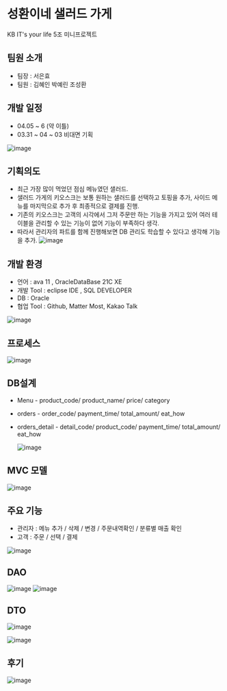 # 성환이네 샐러드 가게 
KB IT's your life 5조 미니프로젝트

## 팀원 소개 
- 팀장 : 서은효
- 팀원 : 김혜인 박예린 조성환 

## 개발 일정 
 - 04.05 ~ 6 (약 이틀)
 - 03.31 ~ 04 ~ 03 비대면 기획
 
![image](https://user-images.githubusercontent.com/89370421/230291487-c879d758-c1f6-4b3b-b24c-6714cf6a91e0.png)


## 기획의도 

 - 최근 가장 많이 먹었던 점심 메뉴였던 샐러드. 
 - 샐러드 가게의 키오스크는 보통 원하는 샐러드를 선택하고 토핑을 추가, 사이드 메뉴를 마지막으로 추가 후 최종적으로 결제를 진행. 
 - 기존의 키오스크는 고객의 시각에서 그저 주문만 하는 기능을 가지고 있어 여러 테이블을 관리할 수 있는 기능이 없어 기능이 부족하다 생각.
 - 따라서 관리자의 파트를 함께 진행해보면 DB 관리도 학습할 수 있다고 생각해 기능을 추가.
 ![image](https://user-images.githubusercontent.com/89370421/230291308-afc4c445-08b5-492a-bcd1-452c1351089a.png)

 
 ## 개발 환경 
  - 언어 : ava 11 , OracleDataBase 21C XE
  - 개발 Tool : eclipse IDE , SQL DEVELOPER
  - DB : Oracle
  - 협업 Tool : Github, Matter Most, Kakao Talk
  
  ![image](https://user-images.githubusercontent.com/89370421/230291412-c3b76a43-c7c5-4370-9895-ad73ebad4e79.png)

  ## 프로세스 
  ![image](https://user-images.githubusercontent.com/89370421/230291906-3ef85b5a-8150-40c7-a370-211b0ab8e75a.png)

  ## DB설계
   - Menu
    -	 product_code/ product_name/ price/ category
   - orders 
    -	 order_code/ payment_time/ total_amount/ eat_how
   - orders_detail
   	-	 detail_code/ product_code/ payment_time/ total_amount/ eat_how 
		
		![image](https://user-images.githubusercontent.com/89370421/230292782-a362898c-93f1-4c8e-b440-36a5d79ddb9a.png)
		
## MVC 모델
![image](https://user-images.githubusercontent.com/89370421/230292889-355e66a0-2574-4439-a55d-55bed83fcbe3.png)

## 주요 기능 
 - 관리자 
 	: 메뉴 추가 / 삭제 / 변경 / 주문내역확인 / 분류별 매출 확인
 - 고객
  : 주문 / 선택 / 결제
	
![image](https://user-images.githubusercontent.com/89370421/230293112-69631abf-99ba-4122-ac99-bf712f49ce16.png)

## DAO
![image](https://user-images.githubusercontent.com/89370421/230293164-8f72c53e-c39c-414e-be98-afec585c47a5.png)
![image](https://user-images.githubusercontent.com/89370421/230293180-351cf6b0-7d23-4ff7-8e7a-f042eb5bfa63.png)

## DTO
![image](https://user-images.githubusercontent.com/89370421/230293240-22ba7171-be92-4eac-8618-7a645e591487.png)

![image](https://user-images.githubusercontent.com/89370421/230293273-b8e206ff-dcd1-4027-ae15-404fdc9603cb.png)

## 후기

![image](https://user-images.githubusercontent.com/89370421/230293346-384860ac-9d92-4b1a-97fb-944d21fe7942.png)
